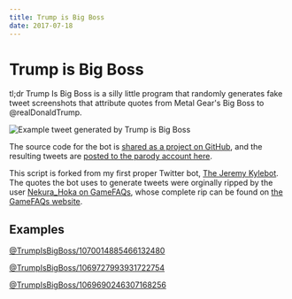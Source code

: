 ```yaml
---
title: Trump is Big Boss
date: 2017-07-18
---
```


# Trump is Big Boss

tl;dr Trump Is Big Boss is a silly little program that randomly generates fake tweet screenshots that attribute quotes from Metal Gear's Big Boss to @realDonaldTrump.

![Example tweet generated by Trump is Big Boss][tweet-screenshot]

The source code for the bot is [shared as a project on GitHub][github-project], and the resulting tweets are [posted to the parody account here][twitter-account].

This script is forked from my first proper Twitter bot, [The Jeremy Kylebot][kylebot-post]. The quotes the bot uses to generate tweets were orginally ripped by the user [Nekura_Hoka on GameFAQs][nekura-hoka], whose complete rip can be found on [the GameFAQs website][gamefaqs].

## Examples

[@TrumpIsBigBoss/1070014885466132480][example-1]

[@TrumpIsBigBoss/1069727993931722754][example-2]

[@TrumpIsBigBoss/1069690246307168256][example-3]

[tweet-screenshot]: screenshot.png
[github-project]: https://github.com/MikeCoats/trumps-bigboss-bot
[twitter-account]: https://twitter.com/TrumpIsBigBoss
[kylebot-post]: /jeremy-kylebot
[nekura-hoka]: https://www.gamefaqs.com/community/NekuraHoka
[gamefaqs]: https://www.gamefaqs.com/msx/578853-metal-gear/faqs/30618
[example-1]: https://twitter.com/TrumpIsBigBoss/status/1070014885466132480
[example-2]: https://twitter.com/TrumpIsBigBoss/status/1069727993931722754
[example-3]: https://twitter.com/TrumpIsBigBoss/status/1069690246307168256
